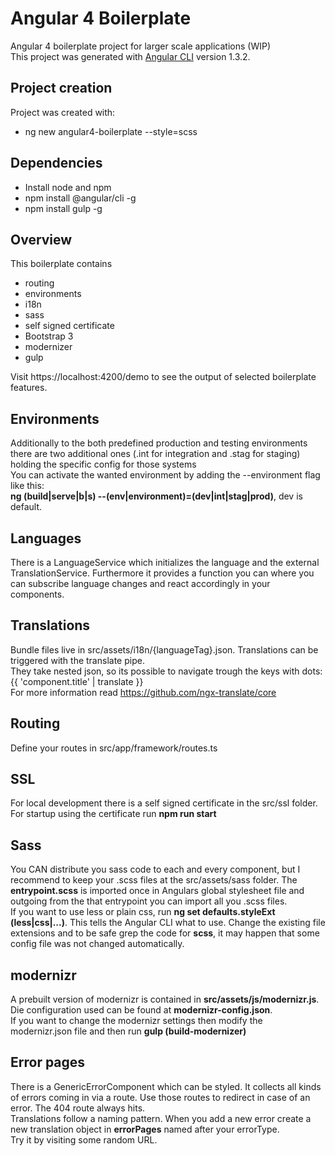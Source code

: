 # Angular 4 Boilerplate

Angular 4 boilerplate project for larger scale applications (WIP)<br />
This project was generated with [Angular CLI](https://github.com/angular/angular-cli) version 1.3.2.

## Project creation
Project was created with:
* ng new angular4-boilerplate --style=scss

## Dependencies
* Install node and npm
* npm install @angular/cli -g
* npm install gulp -g

## Overview
This boilerplate contains
* routing
* environments
* i18n
* sass
* self signed certificate 
* Bootstrap 3
* modernizer
* gulp

Visit https://localhost:4200/demo to see the output of selected boilerplate features.

## Environments
Additionally to the both predefined production and testing environments there are two additional ones (.int for integration and .stag for staging) holding the specific config for those systems<br />
You can activate the wanted environment by adding the --environment flag like this: <br /> 
**ng (build|serve|b|s) --(env|environment)=(dev|int|stag|prod)**, dev is default.
 
## Languages
There is a LanguageService which initializes the language and the external TranslationService. Furthermore it provides a function you can where you can subscribe language changes and react accordingly in your components.
 
## Translations
Bundle files live in src/assets/i18n/{languageTag}.json. Translations can be triggered with the translate pipe.<br />
They take nested json, so its possible to navigate trough the keys with dots: {{ 'component.title' | translate }}<br />
For more information read https://github.com/ngx-translate/core<br />

## Routing
Define your routes in src/app/framework/routes.ts

## SSL
For local development there is a self signed certificate in the src/ssl folder. For startup using the certificate run **npm run start**

## Sass
You CAN distribute you sass code to each and every component, but I recommend to keep your .scss files at the src/assets/sass folder. The **entrypoint.scss** is imported once in Angulars global stylesheet file and outgoing from the that entrypoint you can import all you .scss files. <br />
If you want to use less or plain css, run **ng set defaults.styleExt (less|css|...)**. This tells the Angular CLI what to use. Change the existing file extensions and to be safe grep the code for **scss**, it may happen that some config file was not changed automatically.

## modernizr
A prebuilt version of modernizr is contained in **src/assets/js/modernizr.js**. Die configuration used can be found at **modernizr-config.json**.<br />
If you want to change the modernizr settings then modify the modernizr.json file and then run **gulp (build-modernizer)**

## Error pages
There is a GenericErrorComponent which can be styled. It collects all kinds of errors coming in via a route. Use those routes to redirect in case of an error. The 404 route always hits. <br />
Translations follow a naming pattern. When you add a new error create a new translation object in **errorPages** named after your errorType.<br />
Try it by visiting some random URL.
